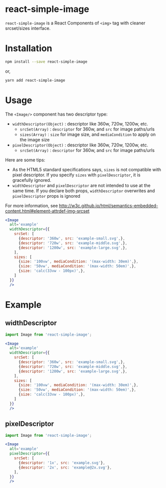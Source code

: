 # react-simple-image

`react-simple-image` is a React Components of `<img>` tag with cleaner srcset/sizes interface.

# Installation

```bash
npm install --save react-simple-image
```

or,

```bash
yarn add react-simple-image
```

# Usage

The `<Image/>` component has two descriptor type:

- `widthDescriptor(Object)` : descriptor like 360w, 720w, 1200w, etc.
  - `srcSet(Array)` : `descriptor` for 360w, and `src` for image paths/urls
  - `sizes(Array)` : `size` for image size, and `mediaCondition` to apply on the image size
- `pixelDescriptor(Object)` : descriptor like 360w, 720w, 1200w, etc.
  - `srcSet(Array)` : `descriptor` for 360w, and `src` for image paths/urls

Here are some tips:

- As the HTML5 standard specifications says, `sizes` is not compatible with pixel descriptor. If you specify `sizes` with `pixelDescriptor`, it is gracefully ignored.
- `widthDescriptor` and `pixelDescriptor` are not intended to use at the same time. If you declare both props, `widthDescriptor` overwrites and `pixelDescriptor` props is ignored

For more information, see http://w3c.github.io/html/semantics-embedded-content.html#element-attrdef-img-srcset

```jsx
<Image
  alt='example'
  widthDescriptor={{
    srcSet: [
      {descriptor: '360w', src: 'example-small.svg',},
      {descriptor: '720w', src: 'example-middle.svg',},
      {descriptor: '1200w', src: 'example-large.svg',},
    ],
    sizes: [
      {size: '100vw', mediaCondition: '(max-width: 30em)',},
      {size: '50vw', mediaCondition: '(max-width: 50em)',},
      {size: 'calc(33vw - 100px)',}, 
    ]
  }}
  />
```

# Example

## widthDescriptor

```jsx 
import Image from 'react-simple-image';

<Image
  alt='example'
  widthDescriptor={{
    srcSet: [
      {descriptor: '360w', src: 'example-small.svg',},
      {descriptor: '720w', src: 'example-middle.svg',},
      {descriptor: '1200w', src: 'example-large.svg',},
    ],
    sizes: [
      {size: '100vw', mediaCondition: '(max-width: 30em)',},
      {size: '50vw', mediaCondition: '(max-width: 50em)',},
      {size: 'calc(33vw - 100px)',}, 
    ]
  }}
  />
```

## pixelDescriptor

```jsx
import Image from 'react-simple-image';

<Image
  alt='example'
  pixelDescriptor={{
    srcSet: [
      {descriptor: '1x', src: 'example.svg'},
      {descriptor: '2x', src: 'example@2x.svg'},
    ],
  }}
  />
```

